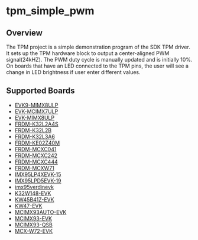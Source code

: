 # tpm_simple_pwm

## Overview
The TPM project is a simple demonstration program of the SDK TPM driver. It sets up the TPM
hardware block to output a center-aligned PWM signal(24kHZ). The PWM duty cycle is manually updated and is initially 10%.
On boards that have an LED connected to the TPM pins, the user will see a change in LED
brightness if user enter different values.

## Supported Boards
- [EVK9-MIMX8ULP](../../../_boards/evk9mimx8ulp/driver_examples/tpm/simple_pwm/example_board_readme.md)
- [EVK-MCIMX7ULP](../../../_boards/evkmcimx7ulp/driver_examples/tpm/simple_pwm/example_board_readme.md)
- [EVK-MIMX8ULP](../../../_boards/evkmimx8ulp/driver_examples/tpm/simple_pwm/example_board_readme.md)
- [FRDM-K32L2A4S](../../../_boards/frdmk32l2a4s/driver_examples/tpm/simple_pwm/example_board_readme.md)
- [FRDM-K32L2B](../../../_boards/frdmk32l2b/driver_examples/tpm/simple_pwm/example_board_readme.md)
- [FRDM-K32L3A6](../../../_boards/frdmk32l3a6/driver_examples/tpm/simple_pwm/example_board_readme.md)
- [FRDM-KE02Z40M](../../../_boards/frdmke02z40m/driver_examples/tpm/simple_pwm/example_board_readme.md)
- [FRDM-MCXC041](../../../_boards/frdmmcxc041/driver_examples/tpm/simple_pwm/example_board_readme.md)
- [FRDM-MCXC242](../../../_boards/frdmmcxc242/driver_examples/tpm/simple_pwm/example_board_readme.md)
- [FRDM-MCXC444](../../../_boards/frdmmcxc444/driver_examples/tpm/simple_pwm/example_board_readme.md)
- [FRDM-MCXW71](../../../_boards/frdmmcxw71/driver_examples/tpm/simple_pwm/example_board_readme.md)
- [IMX95LP4XEVK-15](../../../_boards/imx95lp4xevk15/driver_examples/tpm/simple_pwm/example_board_readme.md)
- [IMX95LPD5EVK-19](../../../_boards/imx95lpd5evk19/driver_examples/tpm/simple_pwm/example_board_readme.md)
- [imx95verdinevk](../../../_boards/imx95verdinevk/driver_examples/tpm/simple_pwm/example_board_readme.md)
- [K32W148-EVK](../../../_boards/k32w148evk/driver_examples/tpm/simple_pwm/example_board_readme.md)
- [KW45B41Z-EVK](../../../_boards/kw45b41zevk/driver_examples/tpm/simple_pwm/example_board_readme.md)
- [KW47-EVK](../../../_boards/kw47evk/driver_examples/tpm/simple_pwm/example_board_readme.md)
- [MCIMX93AUTO-EVK](../../../_boards/mcimx93autoevk/driver_examples/tpm/simple_pwm/example_board_readme.md)
- [MCIMX93-EVK](../../../_boards/mcimx93evk/driver_examples/tpm/simple_pwm/example_board_readme.md)
- [MCIMX93-QSB](../../../_boards/mcimx93qsb/driver_examples/tpm/simple_pwm/example_board_readme.md)
- [MCX-W72-EVK](../../../_boards/mcxw72evk/driver_examples/tpm/simple_pwm/example_board_readme.md)
